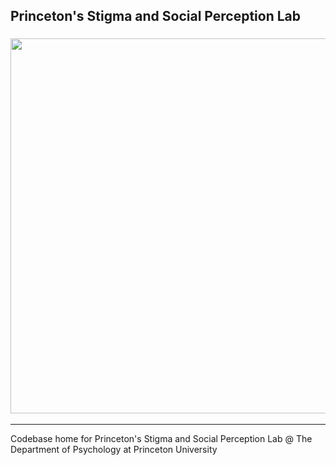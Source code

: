 ## Princeton's Stigma and Social Perception Lab
<h3 align="center">
    <a target="_blank" href="https://www.princeton.edu/">
        <img src="https://www.princeton.edu/themes/custom/tony/logo.svg" width="600px">
    </a>
</h3>

---

Codebase home for Princeton's Stigma and Social Perception Lab @ The Department of Psychology at Princeton University